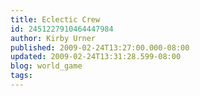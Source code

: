 ```yaml
---
title: Eclectic Crew
id: 2451227910464447984
author: Kirby Urner
published: 2009-02-24T13:27:00.000-08:00
updated: 2009-02-24T13:31:28.599-08:00
blog: world_game
tags: 
---
```


